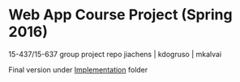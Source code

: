 # Web App Course Project (Spring 2016)
15-437/15-637 group project repo 
jiachens | kdogruso | mkalvai

Final version under [Implementation](https://github.com/js8383/Plaza/tree/master/implementation) folder
